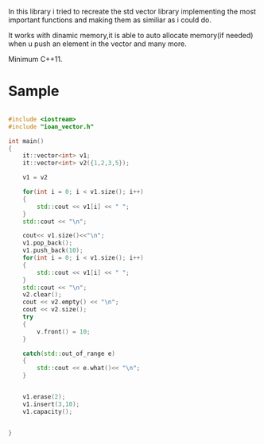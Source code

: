In this library i tried to recreate the std vector library implementing the most important functions and making them as similiar as i could do.

It works with dinamic memory,it is able to auto allocate memory(if needed) when u push an element in the vector and many more.

Minimum C++11.

# Sample
```cpp

#include <iostream>
#include "ioan_vector.h"

int main()
{
    it::vector<int> v1;
    it::vector<int> v2({1,2,3,5});

    v1 = v2

    for(int i = 0; i < v1.size(); i++)
    {
        std::cout << v1[i] << " ";
    }
    std::cout << "\n";

    cout<< v1.size()<<"\n";
    v1.pop_back();
    v1.push_back(10);
    for(int i = 0; i < v1.size(); i++)
    {
        std::cout << v1[i] << " ";
    }
    std::cout << "\n";
    v2.clear();
    cout << v2.empty() << "\n";
    cout << v2.size();
    try
    { 
        v.front() = 10;
    }

    catch(std::out_of_range e)
    {
        std::cout << e.what()<< "\n";
    }


    v1.erase(2);
    v1.insert(3,10);
    v1.capacity();


}
```



